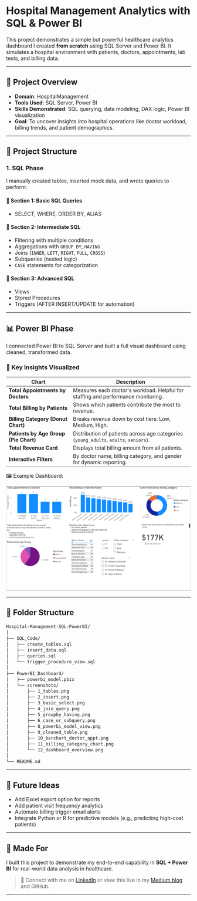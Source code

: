 # Hospital Management Analytics with SQL & Power BI

This project demonstrates a simple but powerful healthcare analytics dashboard I created **from scratch** using SQL Server and Power BI. It simulates a hospital environment with patients, doctors, appointments, lab tests, and billing data.

---

## 📌 Project Overview

- **Domain**: HospitalManagement
- **Tools Used**: SQL Server, Power BI
- **Skills Demonstrated**: SQL querying, data modeling, DAX logic, Power BI visualization
- **Goal**: To uncover insights into hospital operations like doctor workload, billing trends, and patient demographics.

---

## 🧱 Project Structure

### 1. SQL Phase

I manually created tables, inserted mock data, and wrote queries to perform:

#### 📗 Section 1: Basic SQL Queries
- SELECT, WHERE, ORDER BY, ALIAS

#### 📘 Section 2: Intermediate SQL
- Filtering with multiple conditions
- Aggregations with `GROUP BY`, `HAVING`
- Joins (`INNER`, `LEFT`, `RIGHT`, `FULL`, `CROSS`)
- Subqueries (nested logic)
- `CASE` statements for categorization

#### 📙 Section 3: Advanced SQL
- Views
- Stored Procedures
- Triggers (AFTER INSERT/UPDATE for automation)

---

## 📊 Power BI Phase

I connected Power BI to SQL Server and built a full visual dashboard using cleaned, transformed data.

### 📌 Key Insights Visualized

| Chart | Description |
|-------|-------------|
| **Total Appointments by Doctors** | Measures each doctor's workload. Helpful for staffing and performance monitoring. |
| **Total Billing by Patients** | Shows which patients contribute the most to revenue. |
| **Billing Category (Donut Chart)** | Breaks revenue down by cost tiers: Low, Medium, High. |
| **Patients by Age Group (Pie Chart)** | Distribution of patients across age categories (`young_adults`, `adults`, `seniors`). |
| **Total Revenue Card** | Displays total billing amount from all patients. |
| **Interactive Filters** | By doctor name, billing category, and gender for dynamic reporting. |

🖼️ Example Dashboard:

![Dashboard Overview](screenshots/12_dashboard_overview.png)

---

## 📂 Folder Structure

```
Hospital-Management-SQL-PowerBI/
│
├── SQL_Code/
│   ├── create_tables.sql
│   ├── insert_data.sql
│   ├── queries.sql
│   └── trigger_procedure_view.sql
│
├── PowerBI_Dashboard/
│   ├── powerbi_model.pbix
│   └── screenshots/
│       ├── 1_tables.png
│       ├── 2_insert.png
│       ├── 3_basic_select.png
│       ├── 4_join_query.png
│       ├── 5_groupby_having.png
│       ├── 6_case_or_subquery.png
│       ├── 8_powerbi_model_view.png
│       ├── 9_cleaned_table.png
│       ├── 10_barchart_doctor_appt.png
│       ├── 11_billing_category_chart.png
│       └── 12_dashboard_overview.png
│
└── README.md
```

---

## 🚀 Future Ideas

- Add Excel export option for reports
- Add patient visit frequency analytics
- Automate billing trigger email alerts
- Integrate Python or R for predictive models (e.g., predicting high-cost patients)

---

## 💼 Made For

I built this project to demonstrate my end-to-end capability in **SQL + Power BI** for real-world data analysis in healthcare.

> 🔗 Connect with me on [LinkedIn](www.linkedin.com/in/richard-jetevu-31a648331/) or view this live in my [Medium blog](https://medium.com/@fezzythrillz/how-i-built-a-hospital-management-dashboard-using-sql-and-power-bi-from-scratch-2f5b2df0d5c1) and GitHub.

---
